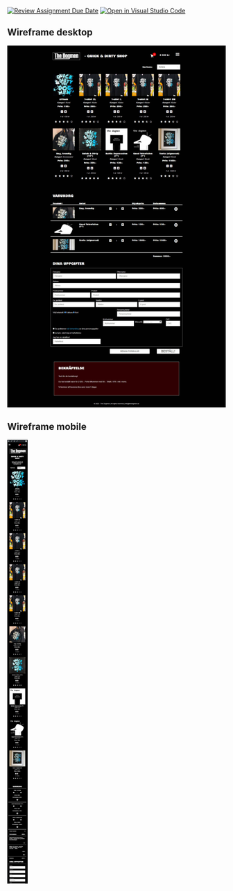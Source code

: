 [![Review Assignment Due Date](https://classroom.github.com/assets/deadline-readme-button-24ddc0f5d75046c5622901739e7c5dd533143b0c8e959d652212380cedb1ea36.svg)](https://classroom.github.com/a/lVSydX1g)
[![Open in Visual Studio Code](https://classroom.github.com/assets/open-in-vscode-718a45dd9cf7e7f842a935f5ebbe5719a5e09af4491e668f4dbf3b35d5cca122.svg)](https://classroom.github.com/online_ide?assignment_repo_id=12966477&assignment_repo_type=AssignmentRepo)

## Wireframe desktop

![](wireframe\webbshop-wireframe-2023-11-20-20_35_11.jpg)

## Wireframe mobile

![](wireframe\webbshop-wireframe-2023-11-23_mobile.jpg)

